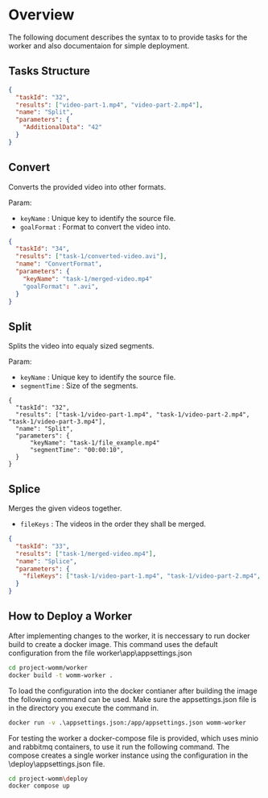 # Overview
The following document describes the syntax to to provide tasks for the worker and also documentaion for simple deployment.

## Tasks Structure
```json
{
  "taskId": "32",
  "results": ["video-part-1.mp4", "video-part-2.mp4"],
  "name": "Split",
  "parameters": {
    "AdditionalData": "42"
  }
}
```

<!---
## Analyse
video analysieren und render path gengerieren.
--->
## Convert
Converts the provided video into other formats.

Param: 
- `keyName` : Unique key to identify the source file.
- `goalFormat` : Format to convert the video into.

```json
{
  "taskId": "34",
  "results": ["task-1/converted-video.avi"],
  "name": "ConvertFormat",
  "parameters": {
    "keyName": "task-1/merged-video.mp4"
    "goalFormat": ".avi",
  }
}
```

## Split
Splits the video into equaly sized segments.

Param: 
- `keyName` : Unique key to identify the source file.
- `segmentTime` : Size of the segments.

```json+
{
  "taskId": "32",
  "results": ["task-1/video-part-1.mp4", "task-1/video-part-2.mp4", "task-1/video-part-3.mp4"],
  "name": "Split",
  "parameters": {
      "keyName": "task-1/file_example.mp4"
      "segmentTime": "00:00:10",
  }
}
```
<!---
video aufteilen an 1s 3s 4s 

c# native ffmpeg 
cli
ffmpeg -ss 3.3 -t 6 -c copy -i file 
--->
## Splice
Merges the given videos together.
- `fileKeys` : The videos in the order they shall be merged.
```json
{
  "taskId": "33",
  "results": ["task-1/merged-video.mp4"],
  "name": "Splice",
  "parameters": {
    "fileKeys": ["task-1/video-part-1.mp4", "task-1/video-part-2.mp4", "task-1/video-part-3.mp4"]
  }
}
```

## How to Deploy a Worker 
After implementing changes to the worker, it is neccessary to run docker build to create a docker image.
This command uses the default configuration from the file worker\app\appsettings.json 
```bash
cd project-womm/worker
docker build -t womm-worker .
```

To load the configuration into the docker contianer after building the image the following command can be used.
Make sure the appsettings.json file is in the directory you execute the command in.
```bash
docker run -v .\appsettings.json:/app/appsettings.json womm-worker
```

For testing the worker a docker-compose file is provided, which uses minio and rabbitmq containers, to use it run the following command.
The compose creates a single worker instance using the configuration in the \deploy\appsettings.json file.
```bash
cd project-womm\deploy
docker compose up
```
